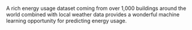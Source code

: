 # 
A rich energy usage dataset coming from over 1,000 buildings around the world combined with local weather data provides a wonderful machine learning opportunity for predicting energy usage.
